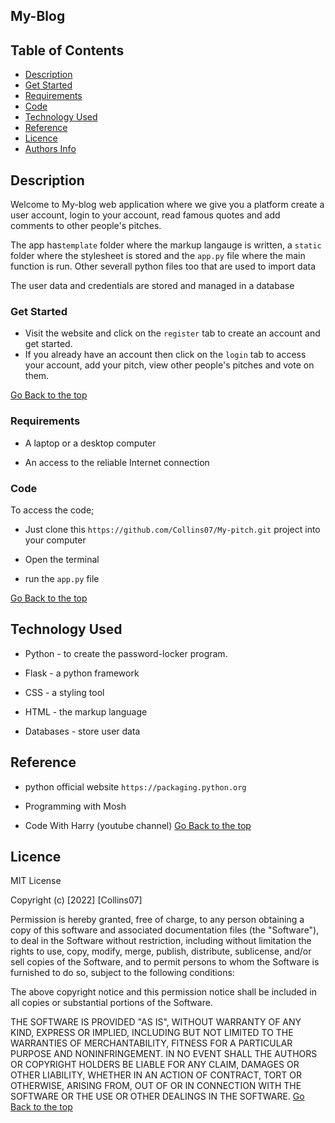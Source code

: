 ## My-Blog


## Table of Contents

+ [Description](#description)
+ [Get Started](#get-started)
+ [Requirements](#requirements)
+ [Code](#code)
+ [Technology Used](#technology-used)
+ [Reference](#reference)
+ [Licence](#licence)
+ [Authors Info](#author-Info)

## Description
Welcome to My-blog web application where we give you a platform  create a user account, login to your account, read famous quotes
and add comments to other people's pitches.

 The app has`template` folder where the markup langauge is written, a `static` folder where
the stylesheet is stored and the `app.py` file where the main function is run. Other severall python files too that are used to import data

<p>The user data and credentials are stored and managed in a database</p>


### Get Started
* Visit the website and click on the `register` tab to create an account and get started.
* If you already have an account then click on the `login` tab to access your account, add your pitch, view other people's pitches and vote on them.

[Go Back to the top](##-Table-of-Contents)


### Requirements

* A laptop or a desktop computer

* An access to the reliable Internet connection

### Code
To access the code;

* Just clone this `https://github.com/Collins07/My-pitch.git` project into your computer

* Open the terminal

* run the `app.py` file 



[Go Back to the top](##-Table-of-Contents)

## Technology Used
* Python - to create the password-locker program.

* Flask - a python framework

* CSS - a styling tool

* HTML - the markup language

* Databases - store user data


## Reference

* python official website ```https://packaging.python.org```

* Programming with Mosh

* Code With Harry (youtube channel)
[Go Back to the top](##-Table-of-Contents)

## Licence

MIT License

Copyright (c) [2022] [Collins07]

Permission is hereby granted, free of charge, to any person obtaining a copy
of this software and associated documentation files (the "Software"), to deal
in the Software without restriction, including without limitation the rights
to use, copy, modify, merge, publish, distribute, sublicense, and/or sell
copies of the Software, and to permit persons to whom the Software is
furnished to do so, subject to the following conditions:

The above copyright notice and this permission notice shall be included in all
copies or substantial portions of the Software.

THE SOFTWARE IS PROVIDED "AS IS", WITHOUT WARRANTY OF ANY KIND, EXPRESS OR
IMPLIED, INCLUDING BUT NOT LIMITED TO THE WARRANTIES OF MERCHANTABILITY,
FITNESS FOR A PARTICULAR PURPOSE AND NONINFRINGEMENT. IN NO EVENT SHALL THE
AUTHORS OR COPYRIGHT HOLDERS BE LIABLE FOR ANY CLAIM, DAMAGES OR OTHER
LIABILITY, WHETHER IN AN ACTION OF CONTRACT, TORT OR OTHERWISE, ARISING FROM,
OUT OF OR IN CONNECTION WITH THE SOFTWARE OR THE USE OR OTHER DEALINGS IN THE
SOFTWARE.
[Go Back to the top](##-Table-of-Contents)